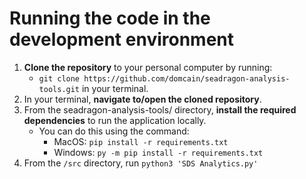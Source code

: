 # Running the code in the development environment
1. **Clone the repository** to your personal computer by running: 
    - `git clone https://github.com/domcain/seadragon-analysis-tools.git` in your terminal. 
2. In your terminal, **navigate to/open the cloned repository**.
3. From the seadragon-analysis-tools/ directory, **install the required dependencies** to run the application locally.
    - You can do this using the command: 
        - MacOS: `pip install -r requirements.txt`
        - Windows: `py -m pip install -r requirements.txt`
4. From the `/src` directory, run `python3 'SDS Analytics.py'`